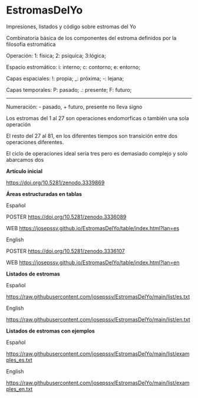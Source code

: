 # EstromasDelYo
Impresiones, listados y código sobre estromas del Yo

Combinatoria básica de los componentes del estroma definidos por la filosofía estromática

Operación:  1: física; 2: psíquica; 3:lógica; 

Espacio estromático: i: interno; c: contorno; e: entorno; 

Capas espaciales: !: propia; _: próxima; -: lejana; 

Capas temporales: P: pasado; .: presente; F: futuro; 

----

Numeración: - pasado, + futuro, presente no lleva signo

Los estromas del 1 al 27 son operaciones endomorficas o también una sola operación 

El resto del 27 al 81, en los diferentes tiempos son transición entre dos operaciones diferentes.

El ciclo de operaciones ideal sería tres pero es demasiado complejo y solo abarcamos dos




**Artículo inicial**

  https://doi.org/10.5281/zenodo.3339869


**Áreas estructuradas en tablas**

  Español
  
  POSTER https://doi.org/10.5281/zenodo.3336089
  
  WEB  https://josepssv.github.io/EstromasDelYo/table/index.html?lan=es
    
  English
  
  POSTER https://doi.org/10.5281/zenodo.3336107
  
  WEB https://josepssv.github.io/EstromasDelYo/table/index.html?lan=en  

**Listados de estromas**

  Español
  
  https://raw.githubusercontent.com/josepssv/EstromasDelYo/main/list/es.txt 
   
  English
  
  https://raw.githubusercontent.com/josepssv/EstromasDelYo/main/list/en.txt
    
 
 **Listados de estromas con ejemplos**
 
  Español
  
  https://raw.githubusercontent.com/josepssv/EstromasDelYo/main/list/examples_es.txt
  
  English
  
  https://raw.githubusercontent.com/josepssv/EstromasDelYo/main/list/examples_en.txt
  
  
  
       
       

